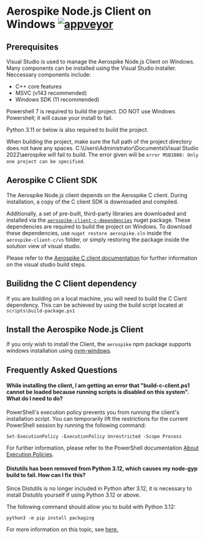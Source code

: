 # Aerospike Node.js Client on Windows [![appveyor][appveyor-image]][appveyor-url]

[appveyor-image]: https://ci.appveyor.com/api/projects/status/1pwlt87blqrmgyis/branch/master?svg=true
[appveyor-url]: https://ci.appveyor.com/project/aerospike/aerospike-client-nodejs/

<a name="Prerequisites"></a>
## Prerequisites

Visual Studio is used to manage the Aerospike Node.js Client on Windows. Many components can be installed using the Visual Studio installer.  Neccessary components include:

* C++ core features
* MSVC (v143 recommended)
* Windows SDK (11 recommended)

Powershell 7 is required to build the project.  DO NOT use Windows Powershell; it will cause your install to fail.

Python 3.11 or below is also required to build the project.

When building the project, make sure the full path of the project directory does not have any spaces. C:\Users\Administrator\Documents\Visual Studio 2022\aerospike will fail to build.
The error given will be `error MSB1008: Only one project can be specified`.

<a name="aerospike-c-client-sdk"></a>
## Aerospike C Client SDK

The Aerospike Node.js client depends on the Aerospike C client. During
installation, a copy of the C client SDK is downloaded and compiled.

Additionally, a set of pre-built, third-party libraries are downloaded and
installed via the
[`aerospike-client-c-dependencies`](https://www.nuget.org/packages/aerospike-client-c-dependencies)
nuget package. These dependencies are required to build the project on Windows. To download these dependencies, use `nuget restore aerospike.sln` inside the `aerospike-client-c/vs` folder, or simply restoring the package inside the solution view of visual studio.

Please refer to the [Aerospike C client
documentation](https://github.com/aerospike/aerospike-client-c/tree/master/vs)
for further information on the visual studio build steps.

## Builidng the C Client dependency

If you are building on a local machine, you will need to build the C Cient dependency. This can be achieved by using the build script located at `scripts\build-package.ps1`

## Install the Aerospike Node.js Client

If you only wish to install the Client, the `aerospike` npm package supports windows installation using [nvm-windows](https://github.com/coreybutler/nvm-windows).

<a name="FAQ"></a>
## Frequently Asked Questions

#### While installing the client, I am getting an error that "build-c-client.ps1 cannot be loaded because running scripts is disabled on this system". What do I need to do?

PowerShell's execution policy prevents you from running the client's installation script. You can temporarily lift the restrictions for the current PowerShell session by running the following command:

    Set-ExecutionPolicy -ExecutionPolicy Unrestricted -Scope Process

For further information, please refer to the PowerShell documentation [About Execution Policies](https://docs.microsoft.com/en-sg/powershell/module/microsoft.powershell.core/about/about_execution_policies).

#### Distutils has been removed from Python 3.12, which causes my node-gyp build to fail. How can I fix this?

Since Distutils is no longer included in Python after 3.12, it is necessary to install Distutils yourself if using Python 3.12 or above.

The following command should allow you to build with Python 3.12:

    python3 -m pip install packaging

For more information on this topic, see [here.](https://github.com/nodejs/node-gyp/issues/2869)